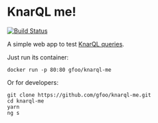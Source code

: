 # KnarQL me!

[![Build Status](https://travis-ci.org/gfoo/knarql-me.svg?branch=master)](https://travis-ci.org/gfoo/knarql-me)

A simple web app to test [KnarQL queries](http://www.knora.org/documentation/manual/rst/03-knora-api-server/api_v2/knarql-syntax.html).

Just run its container:

```
docker run -p 80:80 gfoo/knarql-me
```

Or for developers:

```
git clone https://github.com/gfoo/knarql-me.git
cd knarql-me
yarn
ng s
```
